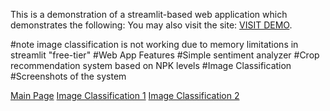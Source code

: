 This is a demonstration of a streamlit-based web application which demonstrates the following:
You may also visit the site: [VISIT DEMO](https://iteqmtproject.streamlit.app).


#note image classification is not working due to memory limitations in streamlit "free-tier"
#Web App Features
#Simple sentiment analyzer
#Crop recommendation system based on NPK levels
#Image Classification
#Screenshots of the system

[Main Page](https://github.com/koalatech/streamlit_web_app/assets/9511244/94c6d9f5-69f8-43b5-b98a-a8af973d5a77)
[Image Classification 1](https://github.com/koalatech/streamlit_web_app/assets/9511244/59be6bd5-2489-4827-871a-b158085c513d)
[Image Classification 2](https://github.com/koalatech/streamlit_web_app/assets/9511244/fc3b3a1d-d8d0-45c5-9bb9-0dcae11d5339)
